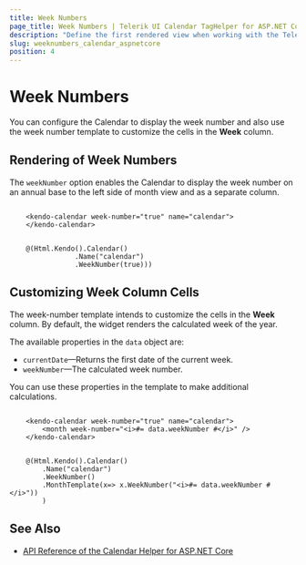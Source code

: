 ```yaml
---
title: Week Numbers
page_title: Week Numbers | Telerik UI Calendar TagHelper for ASP.NET Core
description: "Define the first rendered view when working with the Telerik UI Calendar TagHelper for ASP.NET Core (MVC 6 or ASP.NET Core MVC)."
slug: weeknumbers_calendar_aspnetcore
position: 4
---
```


# Week Numbers

You can configure the Calendar to display the week number and also use the week number template to customize the cells in the **Week** column.

## Rendering of Week Numbers

The `weekNumber` option enables the Calendar to display the week number on an annual base to the left side of month view and as a separate column.

```tagHelper

    <kendo-calendar week-number="true" name="calendar">
    </kendo-calendar>
```
```cshtml

    @(Html.Kendo().Calendar()
                .Name("calendar")
                .WeekNumber(true)))
```

## Customizing Week Column Cells

The week-number template intends to customize the cells in the **Week** column. By default, the widget renders the calculated week of the year.

 The available properties in the `data` object are:

* `currentDate`&mdash;Returns the first date of the current week.
* `weekNumber`&mdash;The calculated week number.

You can use these properties in the template to make additional calculations.

```tagHelper

    <kendo-calendar week-number="true" name="calendar">
        <month week-number="<i>#= data.weekNumber #</i>" />
    </kendo-calendar>
```
```cshtml

    @(Html.Kendo().Calendar()
        .Name("calendar")
        .WeekNumber()
        .MonthTemplate(x=> x.WeekNumber("<i>#= data.weekNumber #</i>"))
        )
```

## See Also

* [API Reference of the Calendar Helper for ASP.NET Core](/api/calendar)
